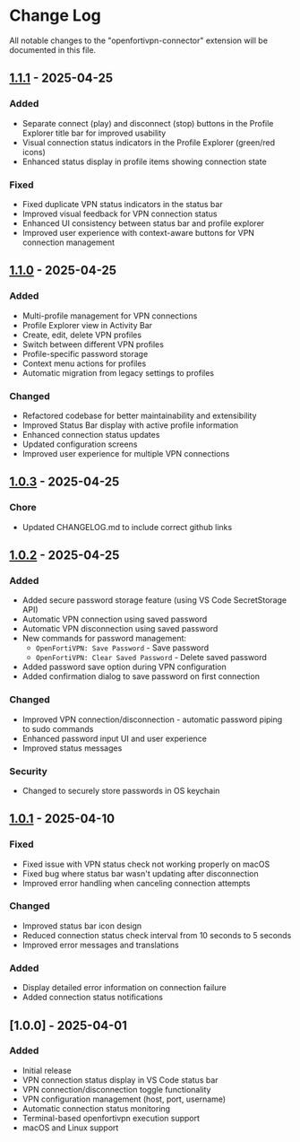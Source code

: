 # Change Log

All notable changes to the "openfortivpn-connector" extension will be documented in this file.

## [1.1.1] - 2025-04-25

### Added
- Separate connect (play) and disconnect (stop) buttons in the Profile Explorer title bar for improved usability
- Visual connection status indicators in the Profile Explorer (green/red icons)
- Enhanced status display in profile items showing connection state

### Fixed
- Fixed duplicate VPN status indicators in the status bar
- Improved visual feedback for VPN connection status
- Enhanced UI consistency between status bar and profile explorer
- Improved user experience with context-aware buttons for VPN connection management

## [1.1.0] - 2025-04-25

### Added
- Multi-profile management for VPN connections
- Profile Explorer view in Activity Bar
- Create, edit, delete VPN profiles
- Switch between different VPN profiles
- Profile-specific password storage
- Context menu actions for profiles
- Automatic migration from legacy settings to profiles

### Changed
- Refactored codebase for better maintainability and extensibility
- Improved Status Bar display with active profile information
- Enhanced connection status updates
- Updated configuration screens
- Improved user experience for multiple VPN connections

## [1.0.3] - 2025-04-25

### Chore
- Updated CHANGELOG.md to include correct github links

## [1.0.2] - 2025-04-25

### Added
- Added secure password storage feature (using VS Code SecretStorage API)
- Automatic VPN connection using saved password
- Automatic VPN disconnection using saved password
- New commands for password management:
  - `OpenFortiVPN: Save Password` - Save password
  - `OpenFortiVPN: Clear Saved Password` - Delete saved password
- Added password save option during VPN configuration
- Added confirmation dialog to save password on first connection

### Changed
- Improved VPN connection/disconnection - automatic password piping to sudo commands
- Enhanced password input UI and user experience
- Improved status messages

### Security
- Changed to securely store passwords in OS keychain

## [1.0.1] - 2025-04-10

### Fixed
- Fixed issue with VPN status check not working properly on macOS
- Fixed bug where status bar wasn't updating after disconnection
- Improved error handling when canceling connection attempts

### Changed
- Improved status bar icon design
- Reduced connection status check interval from 10 seconds to 5 seconds
- Improved error messages and translations

### Added
- Display detailed error information on connection failure
- Added connection status notifications

## [1.0.0] - 2025-04-01

### Added
- Initial release
- VPN connection status display in VS Code status bar
- VPN connection/disconnection toggle functionality
- VPN configuration management (host, port, username)
- Automatic connection status monitoring
- Terminal-based openfortivpn execution support
- macOS and Linux support

[Unreleased]: https://github.com/comsa33/openforticlient-vpn/compare/v1.1.1...HEAD
[1.1.1]: https://github.com/comsa33/openforticlient-vpn/compare/v1.1.0...v1.1.1
[1.1.0]: https://github.com/comsa33/openforticlient-vpn/compare/v1.0.3...v1.1.0
[1.0.3]: https://github.com/comsa33/openforticlient-vpn/compare/v1.0.2...v1.0.3
[1.0.2]: https://github.com/comsa33/openforticlient-vpn/compare/v1.0.1...v1.0.2
[1.0.1]: https://github.com/comsa33/openforticlient-vpn/releases/tag/v1.0.1